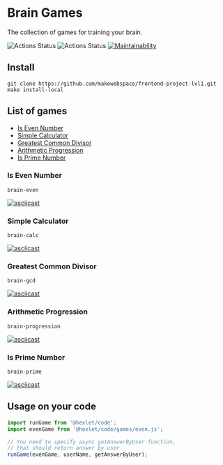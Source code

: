# Brain Games
The collection of games for training your brain.

![Actions Status](https://github.com/makewebspace/frontend-project-lvl1/workflows/hexlet-check/badge.svg)
![Actions Status](https://github.com/makewebspace/frontend-project-lvl1/workflows/quality-check/badge.svg)
[![Maintainability](https://api.codeclimate.com/v1/badges/a99a88d28ad37a79dbf6/maintainability)](https://codeclimate.com/github/codeclimate/codeclimate/maintainability)

## Install
```
git clone https://github.com/makewebspace/frontend-project-lvl1.git
make install-local
```

## List of games
- [Is Even Number](#is-even-number)
- [Simple Calculator](#simple-calculator)
- [Greatest Common Divisor](#greatest-common-divisor)
- [Arithmetic Progression](#arithmetic-progression)
- [Is Prime Number](#is-prime-number)

### Is Even Number
```
brain-even
```
[![asciicast](https://asciinema.org/a/JbPlMmbPQPZpsDoU0Ssf9V4P7.png)](https://asciinema.org/a/JbPlMmbPQPZpsDoU0Ssf9V4P7?autoplay=1&loop=1)

### Simple Calculator
```
brain-calc
```
[![asciicast](https://asciinema.org/a/iOrtvfCxMaVVGqyB8WGHDssIP.png)](https://asciinema.org/a/iOrtvfCxMaVVGqyB8WGHDssIP?autoplay=1&loop=1&speed=2)

### Greatest Common Divisor
```
brain-gcd
```
[![asciicast](https://asciinema.org/a/7oHwblfWwDlL4LW1XrmRjkAvc.png)](https://asciinema.org/a/7oHwblfWwDlL4LW1XrmRjkAvc?autoplay=1&loop=1)

### Arithmetic Progression
```
brain-progression
```
[![asciicast](https://asciinema.org/a/LXCBmRZ1bLyyIVhb64VM34FVY.png)](https://asciinema.org/a/LXCBmRZ1bLyyIVhb64VM34FVY?autoplay=1&loop=1&speed=2)

### Is Prime Number
```
brain-prime
```
[![asciicast](https://asciinema.org/a/NjWvRcEIvhynhbhzE9DNdH5s6.png)](https://asciinema.org/a/NjWvRcEIvhynhbhzE9DNdH5s6?autoplay=1&loop=1&speed=2)

## Usage on your code
```javascript
import runGame from '@hexlet/code';
import evenGame from '@hexlet/code/games/even.js';

// You need to specify async getAnswerByUser function,
// that should return answer by user
runGame(evenGame, userName, getAnswerByUser);

```
